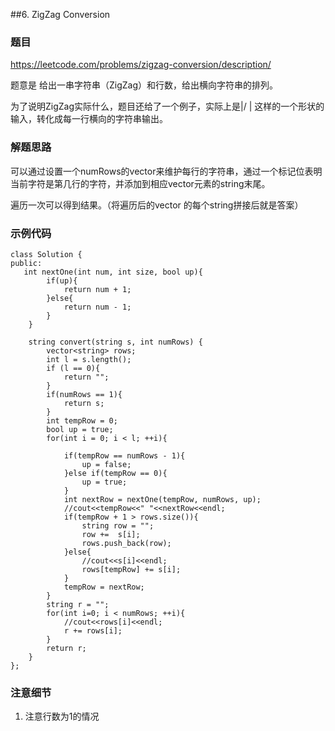 ##6. ZigZag Conversion

### 题目

https://leetcode.com/problems/zigzag-conversion/description/



题意是 给出一串字符串（ZigZag）和行数，给出横向字符串的排列。

为了说明ZigZag实际什么，题目还给了一个例子，实际上是|/ | 这样的一个形状的输入，转化成每一行横向的字符串输出。

### 解题思路

可以通过设置一个numRows的vector来维护每行的字符串，通过一个标记位表明当前字符是第几行的字符，并添加到相应vector元素的string末尾。

遍历一次可以得到结果。（将遍历后的vector 的每个string拼接后就是答案）



### 示例代码

```
class Solution {
public:
   int nextOne(int num, int size, bool up){
        if(up){
            return num + 1;
        }else{
            return num - 1;
        }
    }
    
    string convert(string s, int numRows) {
        vector<string> rows;
        int l = s.length();
        if (l == 0){
            return "";
        }
        if(numRows == 1){
        	return s;
		}
        int tempRow = 0;
        bool up = true;
        for(int i = 0; i < l; ++i){

            if(tempRow == numRows - 1){
            	up = false;
			}else if(tempRow == 0){
				up = true;
			}
            int nextRow = nextOne(tempRow, numRows, up);
            //cout<<tempRow<<" "<<nextRow<<endl;
            if(tempRow + 1 > rows.size()){
                string row = "";
                row +=  s[i];
                rows.push_back(row);
            }else{
            	//cout<<s[i]<<endl;
                rows[tempRow] += s[i];
            }
            tempRow = nextRow;
        }
        string r = "";
        for(int i=0; i < numRows; ++i){
        	//cout<<rows[i]<<endl;
            r += rows[i];
        }
        return r;
    }
};
```



### 注意细节

1. 注意行数为1的情况